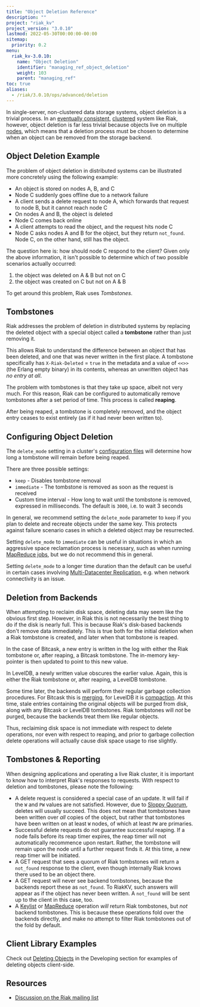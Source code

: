 ```yaml
---
title: "Object Deletion Reference"
description: ""
project: "riak_kv"
project_version: "3.0.10"
lastmod: 2022-05-30T00:00:00-00:00
sitemap:
  priority: 0.2
menu:
  riak_kv-3.0.10:
    name: "Object Deletion"
    identifier: "managing_ref_object_deletion"
    weight: 103
    parent: "managing_ref"
toc: true
aliases:
  - /riak/3.0.10/ops/advanced/deletion
---
```


[concept eventual consistency]: ../../../learn/concepts/eventual-consistency
[concept clusters]: ../../../learn/concepts/clusters
[glossary vnode]: ../../../learn/glossary/#vnode
[usage delete objects]: ../../../developing/usage/deleting-objects
[developing keylist]: ../../../developing/api/http/list-keys
[developing mapreduce]: ../../../developing/usage/mapreduce
[cluster mdc]: ../../cluster-operations/v3-multi-datacenter
[config advanced]: ../../../configuring/reference/#advanced-configuration
[glossary sloppy quorum]: ../../../learn/glossary/#sloppy-quorum
[bitcask merging]: ../../../setup/planning/backend/bitcask/#disk-usage-and-merging-settings
[leveldb compaction]: ../../../setup/planning/backend/leveldb/#compaction

In single-server, non-clustered data storage systems, object deletion
is a trivial process. In an [eventually consistent][concept eventual consistency], [clustered][concept clusters] system like Riak, however,
object deletion is far less trivial because objects live on multiple
[nodes](../../../learn/glossary/#nodes), which means that a deletion process must be chosen to determine when an object can be removed from the storage backend.

## Object Deletion Example

The problem of object deletion in distributed systems can be illustrated more concretely using the following example:

* An object is stored on nodes A, B, and C
* Node C suddenly goes offline due to a network failure
* A client sends a delete request to node A, which forwards that
  request to node B, but it cannot reach node C
* On nodes A and B, the object is deleted
* Node C comes back online
* A client attempts to read the object, and the request hits node C
* Node C asks nodes A and B for the object, but they return `not_found`. Node C, on the other hand, still has the object.

The question here is: how should node C respond to the client? Given only the above information, it isn't possible to determine which of two possible scenarios actually occurred:

1. the object was deleted on A & B but not on C
2. the object was created on C but not on A & B

To get around this problem, Riak uses *Tombstones*.

## Tombstones

Riak addresses the problem of deletion in distributed systems by replacing the deleted object with a special object called a **tombstone** rather than just removing it.

This allows Riak to understand the difference between an object that has been deleted, and one that was never written in the first place. A tombstone specifically has `X-Riak-Deleted` = `true` in the metadata and a value of `<<>>` (the Erlang empty binary) in its contents, whereas an unwritten object has *no entry at all*.

The problem with tombstones is that they take up space, albeit not very much. For this reason, Riak can be configured to automatically remove tombstones after a set period of time. This process is called **reaping**.

After being reaped, a tombstone is completely removed, and the object entry ceases to exist entirely (as if it had never been written to).

## Configuring Object Deletion

The `delete_mode` setting in a cluster's [configuration files][config advanced] will determine how long a tombstone will remain before being reaped.

There are three possible settings:

* `keep` - Disables tombstone removal
* `immediate` - The tombstone is removed as soon as the request is
  received
* Custom time interval - How long to wait until the tombstone is
  removed, expressed in milliseconds. The default is `3000`, i.e. to
  wait 3 seconds

In general, we recommend setting the `delete_mode` parameter to `keep`
if you plan to delete and recreate objects under the same key. This protects against failure scenario cases in which a deleted object may be resurrected.

Setting `delete_mode` to `immediate` can be useful in situations in
which an aggressive space reclamation process is necessary, such as
when running [MapReduce jobs][developing mapreduce], but we do not recommend
this in general.

Setting `delete_mode` to a longer time duration than the default can be
useful in certain cases involving [Multi-Datacenter Replication][cluster mdc], e.g. when
network connectivity is an issue.

## Deletion from Backends

When attempting to reclaim disk space, deleting data may seem like the obvious first step. However, in Riak this is not necessarily the best thing to do if the disk is nearly full. This is because Riak's disk-based backends don't remove data immediately. This is true both for the initial deletion when a Riak tombstone is created, and later when that tombstone is reaped.

In the case of Bitcask, a new entry is written in the log with either the Riak tombstone or, after reaping, a Bitcask tombstone. The in-memory key-pointer is then updated to point to this new value.

In LevelDB, a newly written value obscures the earlier value. Again, this is either the Riak tombstone or, after reaping, a LevelDB tombstone.

Some time later, the backends will perform their regular garbage collection procedures. For Bitcask this is [merging][bitcask merging], for LevelDB it is [compaction][leveldb compaction]. At this time, stale entries containing the original objects will be purged from disk, along with any Bitcask or LevelDB tombstones. Riak tombstones will *not* be purged, because the backends treat them like regular objects.

Thus, reclaiming disk space is not immediate with respect to delete operations, nor even with respect to reaping, and prior to garbage collection delete operations will actually cause disk space usage to rise slightly.

## Tombstones & Reporting

When designing applications and operating a live Riak cluster, it is important to know how to interpret Riak's responses to requests. With respect to deletion and tombstones, please note the following:

* A delete request is considered a special case of an update. It will fail if the `W` and `PW` values are not satisfied. However, due to [Sloppy Quorum][glossary sloppy quorum], deletes will usually succeed. This does not mean that tombstones have been written over *all* copies of the object, but rather that tombstones have been written on at least `W` nodes, of which at least `PW` are primaries.
* Successful delete requests do not guarantee successful reaping. If a node fails before its reap timer expires, the reap timer will not automatically recommence upon restart. Rather, the tombstone will remain upon the node until a further request finds it. At this time, a new reap timer will be initiated.
* A GET request that sees a quorum of Riak tombstones will return a `not_found` response to the client, even though internally Riak knows there used to be an object there.
* A GET request will never see backend tombstones, because the backends report these as `not_found`. To RiakKV, such answers will appear as if the object has never been written. A `not_found` will be sent up to the client in this case, too.
* A [Keylist][developing keylist] or [MapReduce][developing mapreduce] operation *will* return Riak tombstones, but *not* backend tombstones. This is because these operations fold over the backends directly, and make no attempt to filter Riak tombstones out of the fold by default.

## Client Library Examples

Check out [Deleting Objects][usage delete objects] in the Developing section for examples of deleting objects client-side.

## Resources

* [Discussion on the Riak mailing list](http://lists.basho.com/pipermail/riak-users_lists.basho.com/2011-October/006048.html)


